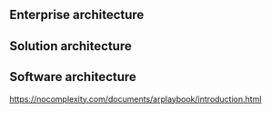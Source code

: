 ## Enterprise architecture


## Solution architecture


## Software architecture



https://nocomplexity.com/documents/arplaybook/introduction.html